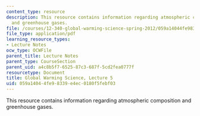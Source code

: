 ```yaml
---
content_type: resource
description: This resource contains information regarding atmospheric composition
  and greenhouse gases.
file: /courses/12-340-global-warming-science-spring-2012/059a14044fe98339e4ec0180f5febf03_MIT12_340S12_lec5.pdf
file_type: application/pdf
learning_resource_types:
- Lecture Notes
ocw_type: OCWFile
parent_title: Lecture Notes
parent_type: CourseSection
parent_uid: a4c8b5f7-6525-87c3-687f-5cd2fea0777f
resourcetype: Document
title: Global Warming Science, Lecture 5
uid: 059a1404-4fe9-8339-e4ec-0180f5febf03
---
```

This resource contains information regarding atmospheric composition and greenhouse gases.

